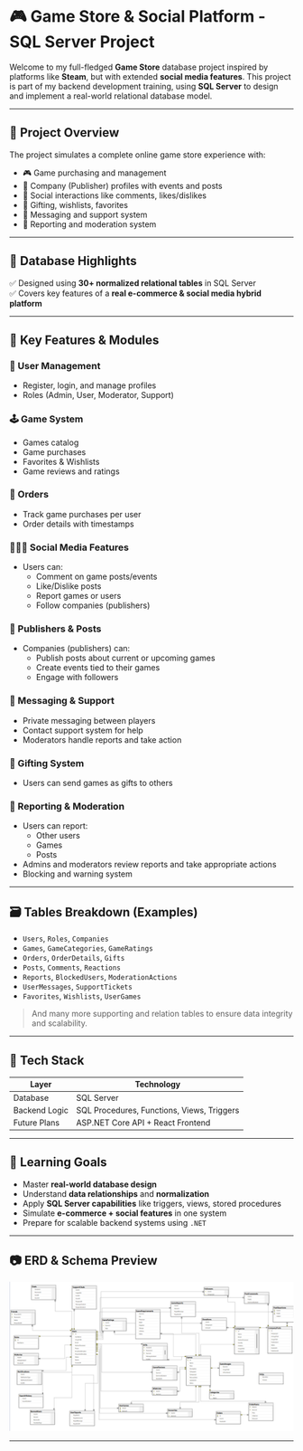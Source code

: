 # 🎮 Game Store & Social Platform - SQL Server Project

Welcome to my full-fledged **Game Store** database project inspired by platforms like **Steam**, but with extended **social media features**. This project is part of my backend development training, using **SQL Server** to design and implement a real-world relational database model.

---

## 📌 Project Overview

The project simulates a complete online game store experience with:

- 🎮 Game purchasing and management
- 🏢 Company (Publisher) profiles with events and posts
- 💬 Social interactions like comments, likes/dislikes
- 🎁 Gifting, wishlists, favorites
- 📩 Messaging and support system
- 🚫 Reporting and moderation system

---

## 🧱 Database Highlights

✅ Designed using **30+ normalized relational tables** in SQL Server  
✅ Covers key features of a **real e-commerce & social media hybrid platform**

---

## 🧩 Key Features & Modules

### 👤 User Management
- Register, login, and manage profiles
- Roles (Admin, User, Moderator, Support)

### 🕹️ Game System
- Games catalog
- Game purchases
- Favorites & Wishlists
- Game reviews and ratings

### 🧾 Orders
- Track game purchases per user
- Order details with timestamps

### 🧑‍🤝‍🧑 Social Media Features
- Users can:
  - Comment on game posts/events
  - Like/Dislike posts
  - Report games or users
  - Follow companies (publishers)

### 📢 Publishers & Posts
- Companies (publishers) can:
  - Publish posts about current or upcoming games
  - Create events tied to their games
  - Engage with followers

### 💌 Messaging & Support
- Private messaging between players
- Contact support system for help
- Moderators handle reports and take action

### 🎁 Gifting System
- Users can send games as gifts to others

### 🚨 Reporting & Moderation
- Users can report:
  - Other users
  - Games
  - Posts
- Admins and moderators review reports and take appropriate actions
- Blocking and warning system

---

## 🗃️ Tables Breakdown (Examples)
- `Users`, `Roles`, `Companies`
- `Games`, `GameCategories`, `GameRatings`
- `Orders`, `OrderDetails`, `Gifts`
- `Posts`, `Comments`, `Reactions`
- `Reports`, `BlockedUsers`, `ModerationActions`
- `UserMessages`, `SupportTickets`
- `Favorites`, `Wishlists`, `UserGames`

> And many more supporting and relation tables to ensure data integrity and scalability.

---

## 🔧 Tech Stack

| Layer          | Technology     |
|----------------|----------------|
| Database       | SQL Server     |
| Backend Logic  | SQL Procedures, Functions, Views, Triggers |
| Future Plans   | ASP.NET Core API + React Frontend |

---

## 🚀 Learning Goals

- Master **real-world database design**
- Understand **data relationships** and **normalization**
- Apply **SQL Server capabilities** like triggers, views, stored procedures
- Simulate **e-commerce + social features** in one system
- Prepare for scalable backend systems using `.NET`

---

## 📷 ERD & Schema Preview

![ERD Diagram](./ERD.png)

---



